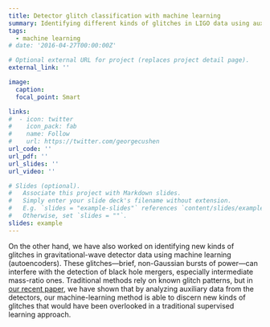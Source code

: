 ```yaml
---
title: Detector glitch classification with machine learning
summary: Identifying different kinds of glitches in LIGO data using auxiliary channels
tags:
  - machine learning
# date: '2016-04-27T00:00:00Z'

# Optional external URL for project (replaces project detail page).
external_link: ''

image:
  caption: 
  focal_point: Smart

links:
#  - icon: twitter
#    icon_pack: fab
#    name: Follow
#    url: https://twitter.com/georgecushen
url_code: ''
url_pdf: ''
url_slides: ''
url_video: ''

# Slides (optional).
#   Associate this project with Markdown slides.
#   Simply enter your slide deck's filename without extension.
#   E.g. `slides = "example-slides"` references `content/slides/example-slides.md`.
#   Otherwise, set `slides = ""`.
slides: example
---
```


On the other hand, we have also worked on identifying new kinds of glitches in gravitational-wave detector data using machine learning (autoencoders). These glitches—brief, non-Gaussian bursts of power—can interfere with the detection of black hole mergers, especially intermediate mass-ratio ones. Traditional methods rely on known glitch patterns, but in [our recent paper](https://arxiv.org/abs/2310.03453), we have shown that by analyzing auxiliary data from the detectors, our machine-learning method is able to discern new kinds of glitches that would have been overlooked in a traditional supervised learning approach.
